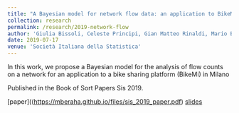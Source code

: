 ```yaml
---
title: "A Bayesian model for network flow data: an application to BikeMi trips"
collection: research
permalink: /research/2019-network-flow
author: 'Giulia Bissoli, Celeste Principi, Gian Matteo Rinaldi, Mario Beraha and Alessandra Guglielmi'
date: 2019-07-17
venue: 'Società Italiana della Statistica'
---
```

In this work, we propose a Bayesian model for the analysis of flow counts on a network for an application to a bike sharing platform (BikeMi) in Milano

Published in the Book of Sort Papers Sis 2019.

[paper]((https://mberaha.github.io/files/sis_2019_paper.pdf) [slides](https://mberaha.github.io/files/ijcnn_2019_slides.pdf)

